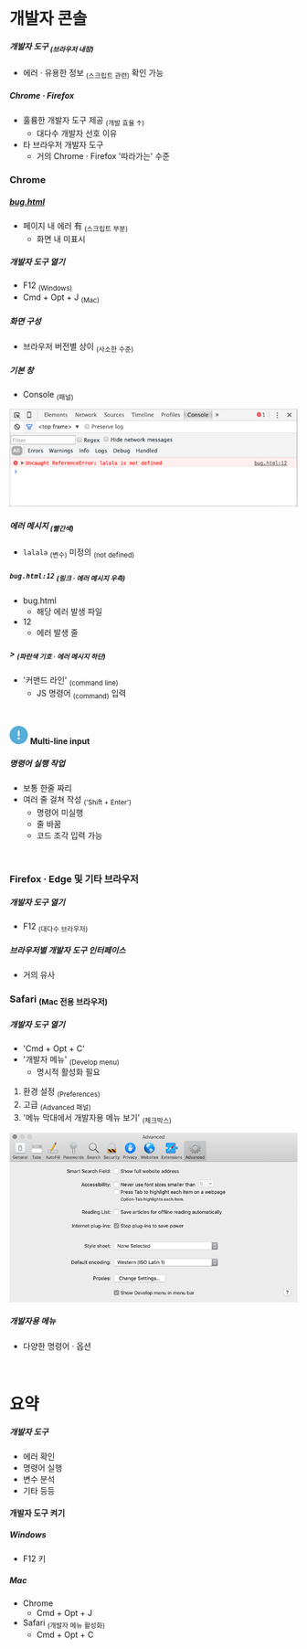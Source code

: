 개발자 콘솔
====

##### 개발자 도구 <sub>(브라우저 내장)</sub>
- 에러 · 유용한 정보 <sub>(스크립트 관련)</sub> 확인 가능

##### Chrome · Firefox
- 훌륭한 개발자 도구 제공 <sub>(개발 효율 ↑)</sub> 
  - 대다수 개발자 선호 이유
- 타 브라우저 개발자 도구
  - 거의 Chrome · Firefox '따라가는' 수준

### Chrome

##### [bug.html](https://ko.javascript.info/article/devtools/bug.html)
- 페이지 내 에러 有 <sub>(스크립트 부분)</sub>
  - 화면 내 미표시

##### 개발자 도구 열기
- F12 <sub>(Windows)</sub>
- Cmd + Opt + J <sub>(Mac)</sub>

##### 화면 구성
- 브라우저 버전별 상이 <sub>(사소한 수준)</sub>

##### 기본 창
- Console <sub>(패널)</sub>

![chrome](../../images/01/01/04/chrome.png)

##### 에러 메시지 <sub>(빨간색)</sub>
- `lalala` <sub>(변수)</sub> 미정의 <sub>(not defined)</sub>

##### _`bug.html:12`_ <sub>(링크 · 에러 메시지 우측)</sub>
- bug.html
  - 해당 에러 발생 파일
- 12
  - 에러 발생 줄

##### \> <sub>(파란색 기호 · 에러 메시지 하단)</sub>
- '커맨드 라인' <sub>(command line)</sub>
  - JS 명령어 <sub>(command)</sub> 입력

<br />

<img src="../../images/commons/icons/circle-exclamation-solid.svg" /> **Multi-line input**

##### 명령어 실행 작업
- 보통 한줄 짜리
- 여러 줄 걸쳐 작성 <sub>('Shift + Enter')</sub>
  - 명령어 미실행
  - 줄 바꿈
  - 코드 조각 입력 가능

<br />

### Firefox · Edge 및 기타 브라우저

##### 개발자 도구 열기
- F12 <sub>(대다수 브라우저)</sub>

##### 브라우저별 개발자 도구 인터페이스
- 거의 유사

### Safari <sub>(Mac 전용 브라우저)</sub>

##### 개발자 도구 열기
- 'Cmd + Opt + C'
- '개발자 메뉴' <sub>(Develop menu)</sub>
  - 명시적 활성화 필요
1. 환경 설정 <sub>(Preferences)</sub>
2. 고급 <sub>(Advanced 패널)</sub>
3. '메뉴 막대에서 개발자용 메뉴 보기' <sub>(체크박스)</sub>

![safari](../../images/01/01/04/safari.png)

##### 개발자용 메뉴
- 다양한 명령어 · 옵션

<br />

요약
====

##### 개발자 도구
- 에러 확인
- 명령어 실행
- 변수 분석
- 기타 등등

#### 개발자 도구 켜기

##### Windows
- F12 키

##### Mac
- Chrome
  - Cmd + Opt + J
- Safari <sub>(개발자 메뉴 활성화)</sub>
  - Cmd + Opt + C
